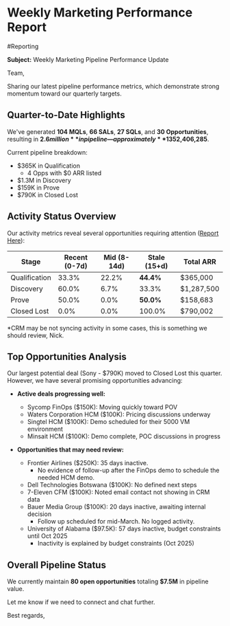 # Weekly Marketing Performance Report

#Reporting 

**Subject:** Weekly Marketing Pipeline Performance Update

Team,

Sharing our latest pipeline performance metrics, which demonstrate strong momentum toward our quarterly targets.

## Quarter-to-Date Highlights

We've generated **104 MQLs**, **66 SALs**, **27 SQLs**, and **30 Opportunities**, resulting in **$2.6 million** in pipeline—approximately **135% to budget QTD** against our goal of **$2,406,285**.

Current pipeline breakdown:
- $365K in Qualification
	- 4 Opps with $0 ARR listed
- $1.3M in Discovery
- $159K in Prove
- $790K in Closed Lost

## Activity Status Overview

Our activity metrics reveal several opportunities requiring attention ([Report Here](https://cloudbolt.lightning.force.com/lightning/r/Report/00OUh000001UftBMAS/view)):

| Stage         | Recent (0-7d) | Mid (8-14d) | Stale (15+d) | Total ARR  |
| ------------- | ------------- | ----------- | ------------ | ---------- |
| Qualification | 33.3%         | 22.2%       | **44.4%**    | $365,000   |
| Discovery     | 60.0%         | 6.7%        | 33.3%        | $1,287,500 |
| Prove         | 50.0%         | 0.0%        | **50.0%**    | $158,683   |
| Closed Lost   | 0.0%          | 0.0%        | 100.0%       | $790,002   |
*CRM may be not syncing activity in some cases, this is something we should review, Nick. 

## Top Opportunities Analysis

Our largest potential deal (Sony - $790K) moved to Closed Lost this quarter. However, we have several promising opportunities advancing:

- **Active deals progressing well:**
    
    - Sycomp FinOps ($150K): Moving quickly toward POV
    - Waters Corporation HCM ($100K): Pricing discussions underway
    - Singtel HCM ($100K): Demo scheduled for their 5000 VM environment
    - Minsait HCM ($100K): Demo complete, POC discussions in progress

- **Opportunities that may need review:**
    
    - Frontier Airlines ($250K): 35 days inactive. 
	    - No evidence of follow-up after the FinOps demo to schedule the needed HCM demo.
    - Dell Technologies Botswana ($100K): No defined next steps
    - 7-Eleven CFM ($100K): Noted email contact not showing in CRM data
    - Bauer Media Group ($100K): 20 days inactive, awaiting internal decision
	    - Follow up scheduled for mid-March. No logged activity. 
    - University of Alabama ($97.5K): 57 days inactive, budget constraints until Oct 2025
	    - Inactivity is explained by budget constraints (Oct 2025)

## Overall Pipeline Status

We currently maintain **80 open opportunities** totaling **$7.5M** in pipeline value.

Let me know if we need to connect and chat further. 

Best regards,